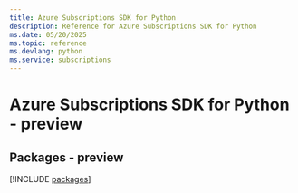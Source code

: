 ```yaml
---
title: Azure Subscriptions SDK for Python
description: Reference for Azure Subscriptions SDK for Python
ms.date: 05/20/2025
ms.topic: reference
ms.devlang: python
ms.service: subscriptions
---
```

# Azure Subscriptions SDK for Python - preview
## Packages - preview
[!INCLUDE [packages](subscriptions-index.md)]